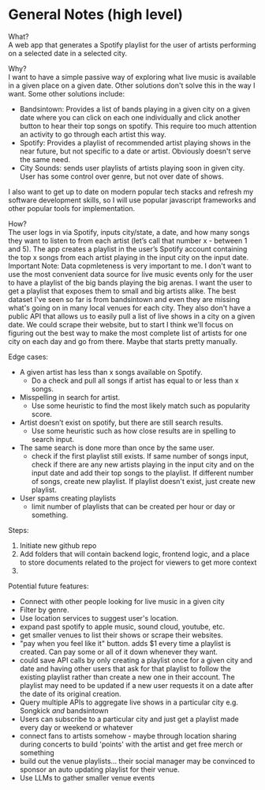 # General Notes (high level)

What?  
A web app that generates a Spotify playlist for the user of artists performing on a selected date in a selected city.

Why?  
I want to have a simple passive way of exploring what live music is available in a given place on a given date. Other solutions don't solve this in the way I want. Some other solutions include:
* Bandsintown: Provides a list of bands playing in a given city on a given date where you can click on each one individually and click another button to hear their top songs on spotify. This require too much attention an activity to go through each artist this way.
* Spotify: Provides a playlist of recommended artist playing shows in the near future, but not specific to a date or artist. Obviously doesn't serve the same need.
* City Sounds: sends user playlists of artists playing soon in given city. User has some control over genre, but not over date of shows.

I also want to get up to date on modern popular tech stacks and refresh my software development skills, so I will use popular javascript frameworks and other popular tools for implementation.

How?  
The user logs in via Spotify, inputs city/state, a date, and how many songs they want to listen to from each artist (let’s call that number x - between 1 and 5). The app creates a playlist in the user’s Spotify account containing the top x songs from each artist playing in the input city on the input date.  
Important Note: Data copmleteness is very important to me. I don't want to use the most convenient data source for live music events only for the user to have a playlist of the big bands playing the big arenas. I want the user to get a playlist that exposes them to small and big artists alike. The best dataset I've seen so far is from bandsintown and even they are missing what's going on in many local venues for each city. They also don't have a public API that allows us to easily pull a list of live shows in a city on a given date. We could scrape their website, but to start I think we'll focus on figuring out the best way to make the most complete list of artists for one city on each day and go from there. Maybe that starts pretty manually.

Edge cases:
* A given artist has less than x songs available on Spotify.
    * Do a check and pull all songs if artist has equal to or less than x songs.
* Misspelling in search for artist.
    * Use some heuristic to find the most likely match such as popularity score.
* Artist doesn’t exist on spotify, but there are still search results.
    * Use some heuristic such as how close results are in spelling to search input.
* The same search is done more than once by the same user.
    * check if the first playlist still exists. If same number of songs input, check if there are any new artists playing in the input city and on the input date and add their top songs to the playlist. If different number of songs, create new playlist. If playlist doesn't exist, just create new playlist.
* User spams creating playlists
    * limit number of playlists that can be created per hour or day or something.

Steps:
1. Initiate new github repo
2. Add folders that will contain backend logic, frontend logic, and a place to store documents related to the project for viewers to get more context
3. 




Potential future features:
* Connect with other people looking for live music in a given city
* Filter by genre.
* Use location services to suggest user's location.
* expand past spotify to apple music, sound cloud, youtube, etc.
* get smaller venues to list their shows or scrape their websites.
* "pay when you feel like it" button. adds $1 every time a playlist is created. Can pay some or all of it down whenever they want.
* could save API calls by only creating a playlist once for a given city and date and having other users that ask for that playlist to follow the existing playlist rather than create a new one in their account. The playlist may need to be updated if a new user requests it on a date after the date of its original creation.
* Query multiple APIs to aggregate live shows in a particular city e.g. Songkick *and* bandsintown
* Users can subscribe to a particular city and just get a playlist made every day or weekend or whatever
* connect fans to artists somehow - maybe through location sharing during concerts to build 'points' with the artist and get free merch or something
* build out the venue playlists… their social manager may be convinced to sponsor an auto updating playlist for their venue.
* Use LLMs to gather smaller venue events